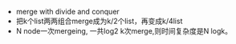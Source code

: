 + merge with divide and conquer
+ 把k个list两两组合merge成为k/2个list，再变成k/4list
+ N node一次mergeing, 一共log2 k次merge,则时间复杂度是N logk。

